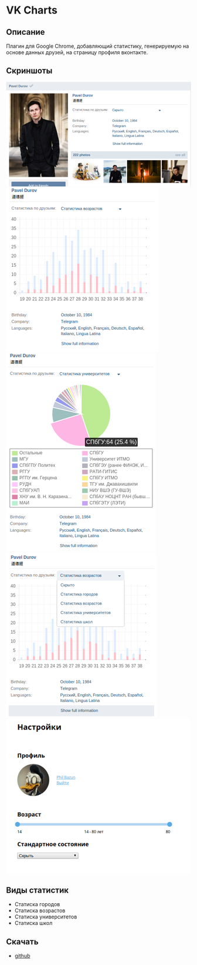 # VK Charts
## Описание
Плагин для Google Chrome, добавляющий статистику, генерируемую на основе данных друзей, на страницу профиля вконтакте.

## Скриншоты
![Превью](/.screenshots/Screenshot-1.png?raw=true "Превью")
![Статистика возрастов](/.screenshots/Screenshot-2.png?raw=true "Статистика возрастов")
![Статистика университетов](/.screenshots/Screenshot-3.png?raw=true "Статистика университетов")
![Меню](/.screenshots/Screenshot-4.png?raw=true "Меню")
![Настройки](/.screenshots/Screenshot-5.png?raw=true "Настройки")

## Виды статистик
* Статиска городов
* Статиска возрастов
* Статиска университетов
* Статиска школ

## Скачать
* [github](https://github.com/Phil9l/vk-friends-statistics/releases)
